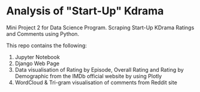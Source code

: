 # Analysis of "Start-Up" Kdrama
Mini Project 2 for Data Science Program. Scraping Start-Up KDrama Ratings and Comments using Python.

This repo contains the following:
1. Jupyter Notebook
2. Django Web Page
3. Data visualisation of Rating by Episode, Overall Rating and Rating by Demographic from the IMDb official website by using Plotly
4. WordCloud & Tri-gram visualisation of comments from Reddit site

